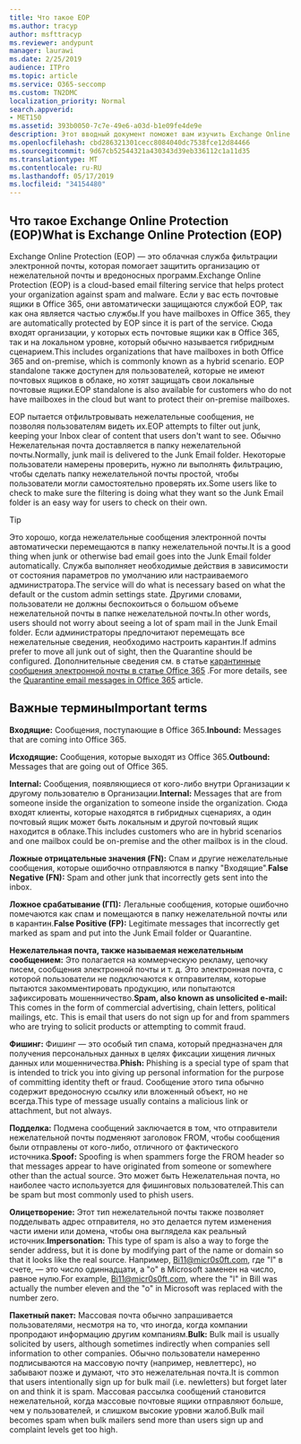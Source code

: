 ```yaml
---
title: Что такое EOP
ms.author: tracyp
author: msfttracyp
ms.reviewer: andypunt
manager: laurawi
ms.date: 2/25/2019
audience: ITPro
ms.topic: article
ms.service: O365-seccomp
ms.custom: TN2DMC
localization_priority: Normal
search.appverid:
- MET150
ms.assetid: 393b0050-7c7e-49e6-a03d-b1e09fe4de9e
description: Этот вводный документ поможет вам изучить Exchange Online Protection (EOP) и некоторую важную терминологию. Это необходимо для пользователей Office 365, защищающих облачные почтовые ящики Exchange Online и автономных клиентов EOP, которые защищают локальные почтовые ящики, такие как Exchange Server 2016.
ms.openlocfilehash: cbd286321301cecc8084040dc7538fce12d84466
ms.sourcegitcommit: 9d67cb52544321a430343d39eb336112c1a11d35
ms.translationtype: MT
ms.contentlocale: ru-RU
ms.lasthandoff: 05/17/2019
ms.locfileid: "34154480"
---
```

## <a name="what-is-exchange-online-protection-eop"></a><span data-ttu-id="87972-104">Что такое Exchange Online Protection (EOP)</span><span class="sxs-lookup"><span data-stu-id="87972-104">What is Exchange Online Protection (EOP)</span></span>

<span data-ttu-id="87972-105">Exchange Online Protection (EOP) — это облачная служба фильтрации электронной почты, которая помогает защитить организацию от нежелательной почты и вредоносных программ.</span><span class="sxs-lookup"><span data-stu-id="87972-105">Exchange Online Protection (EOP) is a cloud-based email filtering service that helps protect your organization against spam and malware.</span></span> <span data-ttu-id="87972-106">Если у вас есть почтовые ящики в Office 365, они автоматически защищаются службой EOP, так как она является частью службы.</span><span class="sxs-lookup"><span data-stu-id="87972-106">If you have mailboxes in Office 365, they are automatically protected by EOP since it is part of the service.</span></span> <span data-ttu-id="87972-107">Сюда входят организации, у которых есть почтовые ящики как в Office 365, так и на локальном уровне, который обычно называется гибридным сценарием.</span><span class="sxs-lookup"><span data-stu-id="87972-107">This includes organizations that have mailboxes in both Office 365 and on-premise, which is commonly known as a hybrid scenario.</span></span> <span data-ttu-id="87972-108">EOP standalone также доступен для пользователей, которые не имеют почтовых ящиков в облаке, но хотят защищать свои локальные почтовые ящики.</span><span class="sxs-lookup"><span data-stu-id="87972-108">EOP standalone is also available for customers who do not have mailboxes in the cloud but want to protect their on-premise mailboxes.</span></span> 

<span data-ttu-id="87972-109">EOP пытается отфильтровывать нежелательные сообщения, не позволяя пользователям видеть их.</span><span class="sxs-lookup"><span data-stu-id="87972-109">EOP attempts to filter out junk, keeping your Inbox clear of content that users don't want to see.</span></span> <span data-ttu-id="87972-110">Обычно Нежелательная почта доставляется в папку нежелательной почты.</span><span class="sxs-lookup"><span data-stu-id="87972-110">Normally, junk mail is delivered to the Junk Email folder.</span></span> <span data-ttu-id="87972-111">Некоторые пользователи намерены проверить, нужно ли выполнять фильтрацию, чтобы сделать папку нежелательной почты простой, чтобы пользователи могли самостоятельно проверять их.</span><span class="sxs-lookup"><span data-stu-id="87972-111">Some users like to check to make sure the filtering is doing what they want so the Junk Email folder is an easy way for users to check on their own.</span></span>  

> [!TIP]
> <span data-ttu-id="87972-112">Это хорошо, когда нежелательные сообщения электронной почты автоматически перемещаются в папку нежелательной почты.</span><span class="sxs-lookup"><span data-stu-id="87972-112">It is a good thing when junk or otherwise bad email goes into the Junk Email folder automatically.</span></span> <span data-ttu-id="87972-113">Служба выполняет необходимые действия в зависимости от состояния параметров по умолчанию или настраиваемого администратора.</span><span class="sxs-lookup"><span data-stu-id="87972-113">The service will do what is necessary based on what the default or the custom admin settings state.</span></span> <span data-ttu-id="87972-114">Другими словами, пользователи не должны беспокоиться о большом объеме нежелательной почты в папке нежелательной почты.</span><span class="sxs-lookup"><span data-stu-id="87972-114">In other words, users should not worry about seeing a lot of spam mail in the Junk Email folder.</span></span> <span data-ttu-id="87972-115">Если администраторы предпочитают перемещать все нежелательные сведения, необходимо настроить карантин.</span><span class="sxs-lookup"><span data-stu-id="87972-115">If admins prefer to move all junk out of sight, then the Quarantine should be configured.</span></span> <span data-ttu-id="87972-116">Дополнительные сведения см. в статье [карантинные сообщения электронной почты в статье Office 365](../quarantine-email-messages.md) .</span><span class="sxs-lookup"><span data-stu-id="87972-116">For more details, see the [Quarantine email messages in Office 365](../quarantine-email-messages.md) article.</span></span>

## <a name="important-terms"></a><span data-ttu-id="87972-117">Важные термины</span><span class="sxs-lookup"><span data-stu-id="87972-117">Important terms</span></span>

<span data-ttu-id="87972-118">**Входящие:** Сообщения, поступающие в Office 365.</span><span class="sxs-lookup"><span data-stu-id="87972-118">**Inbound:** Messages that are coming into Office 365.</span></span>

<span data-ttu-id="87972-119">**Исходящие:** Сообщения, которые выходят из Office 365.</span><span class="sxs-lookup"><span data-stu-id="87972-119">**Outbound:** Messages that are going out of Office 365.</span></span>

<span data-ttu-id="87972-120">**Internal:** Сообщения, появляющиеся от кого-либо внутри Организации к другому пользователю в Организации.</span><span class="sxs-lookup"><span data-stu-id="87972-120">**Internal:** Messages that are from someone inside the organization to someone inside the organization.</span></span> <span data-ttu-id="87972-121">Сюда входят клиенты, которые находятся в гибридных сценариях, а один почтовый ящик может быть локальным и другой почтовый ящик находится в облаке.</span><span class="sxs-lookup"><span data-stu-id="87972-121">This includes customers who are in hybrid scenarios and one mailbox could be on-premise and the other mailbox is in the cloud.</span></span>

<span data-ttu-id="87972-122">**Ложные отрицательные значения (FN):** Спам и другие нежелательные сообщения, которые ошибочно отправляются в папку "Входящие".</span><span class="sxs-lookup"><span data-stu-id="87972-122">**False Negative (FN):** Spam and other junk that incorrectly gets sent into the inbox.</span></span>

<span data-ttu-id="87972-123">**Ложное срабатывание (ГП):** Легальные сообщения, которые ошибочно помечаются как спам и помещаются в папку нежелательной почты или в карантин.</span><span class="sxs-lookup"><span data-stu-id="87972-123">**False Positive (FP):** Legitimate messages that incorrectly get marked as spam and put into the Junk Email folder or Quarantine.</span></span>

<span data-ttu-id="87972-124">**Нежелательная почта, также называемая нежелательным сообщением:** Это полагается на коммерческую рекламу, цепочку писем, сообщения электронной почты и т. д. Это электронная почта, с которой пользователи не подключаются к отправителям, которые пытаются закомментировать продукцию, или попытаются зафиксировать мошенничество.</span><span class="sxs-lookup"><span data-stu-id="87972-124">**Spam, also known as unsolicited e-mail:** This comes in the form of commercial advertising, chain letters, political mailings, etc. This is email that users do not sign up for and from spammers who are trying to solicit products or attempting to commit fraud.</span></span>

<span data-ttu-id="87972-125">**Фишинг:** Фишинг — это особый тип спама, который предназначен для получения персональных данных в целях фиксации хищения личных данных или мошенничества.</span><span class="sxs-lookup"><span data-stu-id="87972-125">**Phish:** Phishing is a special type of spam that is intended to trick you into giving up personal information for the purpose of committing identity theft or fraud.</span></span> <span data-ttu-id="87972-126">Сообщение этого типа обычно содержит вредоносную ссылку или вложенный объект, но не всегда.</span><span class="sxs-lookup"><span data-stu-id="87972-126">This type of message usually contains a malicious link or attachment, but not always.</span></span>

<span data-ttu-id="87972-127">**Подделка:** Подмена сообщений заключается в том, что отправители нежелательной почты подменяют заголовок FROM, чтобы сообщения были отправлены от кого-либо, отличного от фактического источника.</span><span class="sxs-lookup"><span data-stu-id="87972-127">**Spoof:** Spoofing is when spammers forge the FROM header so that messages appear to have originated from someone or somewhere other than the actual source.</span></span> <span data-ttu-id="87972-128">Это может быть Нежелательная почта, но наиболее часто используется для фишинговых пользователей.</span><span class="sxs-lookup"><span data-stu-id="87972-128">This can be spam but most commonly used to phish users.</span></span>

<span data-ttu-id="87972-129">**Олицетворение:** Этот тип нежелательной почты также позволяет подделывать адрес отправителя, но это делается путем изменения части имени или домена, чтобы она выглядела как реальный источник.</span><span class="sxs-lookup"><span data-stu-id="87972-129">**Impersonation:** This type of spam is also a way to forge the sender address, but it is done by modifying part of the name or domain so that it looks like the real source.</span></span> <span data-ttu-id="87972-130">Например, Bi11@micr0s0ft.com, где "l" в счете, — это число одиннадцати, а "o" в Microsoft заменен на число, равное нулю.</span><span class="sxs-lookup"><span data-stu-id="87972-130">For example, Bi11@micr0s0ft.com, where the "l" in Bill was actually the number eleven and the "o" in Microsoft was replaced with the number zero.</span></span>

<span data-ttu-id="87972-131">**Пакетный пакет:** Массовая почта обычно запрашивается пользователями, несмотря на то, что иногда, когда компании пропродают информацию другим компаниям.</span><span class="sxs-lookup"><span data-stu-id="87972-131">**Bulk:** Bulk mail is usually solicited by users, although sometimes indirectly when companies sell information to other companies.</span></span> <span data-ttu-id="87972-132">Обычно пользователи намеренно подписываются на массовую почту (например, невлеттерс), но забывают позже и думают, что это нежелательная почта.</span><span class="sxs-lookup"><span data-stu-id="87972-132">It is common that users intentionally sign up for bulk mail (i.e. newletters) but forget later on and think it is spam.</span></span> <span data-ttu-id="87972-133">Массовая рассылка сообщений становится нежелательной, когда массовые почтовые ящики отправляют больше, чем у пользователей, и слишком высокие уровни жалоб.</span><span class="sxs-lookup"><span data-stu-id="87972-133">Bulk mail becomes spam when bulk mailers send more than users sign up and complaint levels get too high.</span></span>
